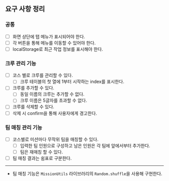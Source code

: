 ## 요구 사항 정리

### 공통

- [ ] 화면 상단에 탭 메뉴가 표시되어야 한다.
- [ ] 각 버튼을 통해 메뉴를 이동할 수 있어야 한다.
- [ ] localStorage로 최근 작업 정보를 표시해야 한다.

### 크루 관리 기능

- [ ] 코스 별로 크루를 관리할 수 있다.
  - [ ] 크루 테이블의 첫 열에 1부터 시작하는 index를 표시한다.
- [ ] 크루를 추가할 수 있다.
  - [ ] 동일 이름의 크루는 추가할 수 없다.
  - [ ] 크루 이름은 5글자를 초과할 수 없다.
- [ ] 크루를 삭제할 수 있다.
- [ ] 삭제 시 confirm을 통해 사용자에게 경고한다.

### 팀 매칭 관리 기능

- [ ] 코스별로 미션마다 무작위 팀을 매칭할 수 있다.
  - [ ] 입력한 팀 인원으로 구성하고 남은 인원은 각 팀에 앞에서부터 추가한다.
  - [ ] 팀은 재매칭 할 수 있다.
- [ ] 팀 매칭 결과는 쉼표로 구분한다.

---

- 팀 매칭 기능은 `MissionUtils` 라이브러리의 `Random.shuffle`을 사용해 구현한다.
